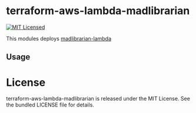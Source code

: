 terraform-aws-lambda-madlibrarian
=========

[![MIT Licensed](https://img.shields.io/badge/license-MIT-green.svg)](https://tldrlegal.com/license/mit-license)

This modules deploys [madlibrarian-lambda](https://github.com/akerl/madlibrarian-lambda)

## Usage

# License

terraform-aws-lambda-madlibrarian is released under the MIT License. See the bundled LICENSE file for details.
